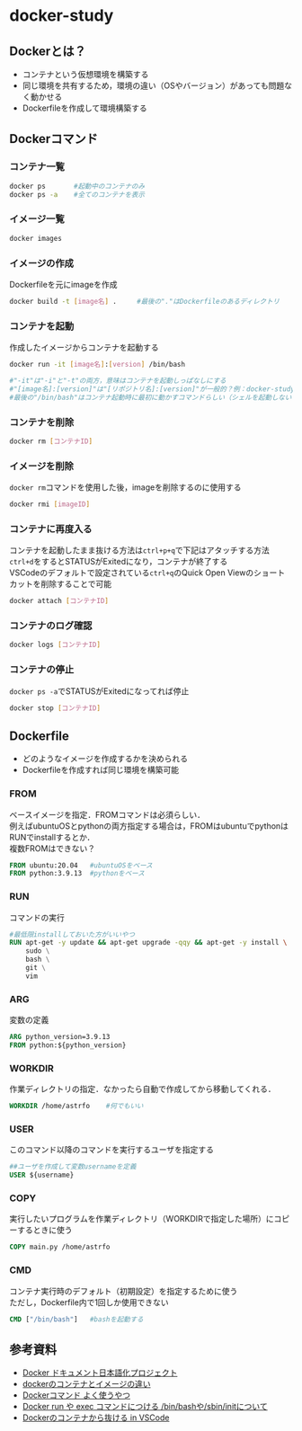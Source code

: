# docker-study

## Dockerとは？

- コンテナという仮想環境を構築する
- 同じ環境を共有するため，環境の違い（OSやバージョン）があっても問題なく動かせる
- Dockerfileを作成して環境構築する

## Dockerコマンド

### コンテナ一覧

```bash
docker ps       #起動中のコンテナのみ
docker ps -a    #全てのコンテナを表示
```

### イメージ一覧

```bash
docker images
```

### イメージの作成

Dockerfileを元にimageを作成

```bash
docker build -t [image名] .     #最後の"."はDockerfileのあるディレクトリ
```

### コンテナを起動

作成したイメージからコンテナを起動する

```bash
docker run -it [image名]:[version] /bin/bash

#"-it"は"-i"と"-t"の両方，意味はコンテナを起動しっぱなしにする
#"[image名]:[version]"は"[リポジトリ名]:[version]"が一般的？例：docker-study:latest, ubuntu:14.04
#最後の"/bin/bash"はコンテナ起動時に最初に動かすコマンドらしい（シェルを起動しないとその後のコマンドが打てないかららしい）
```

### コンテナを削除

```bash
docker rm [コンテナID]
```

### イメージを削除

`docker rm`コマンドを使用した後，imageを削除するのに使用する

```bash
docker rmi [imageID]
```

### コンテナに再度入る

コンテナを起動したまま抜ける方法は`ctrl+p+q`で下記はアタッチする方法  
`ctrl+d`をするとSTATUSがExitedになり，コンテナが終了する  
VSCodeのデフォルトで設定されている`ctrl+q`のQuick Open Viewのショートカットを削除することで可能

```bash
docker attach [コンテナID]
```

### コンテナのログ確認

```bash
docker logs [コンテナID]
```

### コンテナの停止

`docker ps -a`でSTATUSがExitedになってれば停止

```bash
docker stop [コンテナID]
```

## Dockerfile

- どのようなイメージを作成するかを決められる
- Dockerfileを作成すれば同じ環境を構築可能

### FROM

ベースイメージを指定．FROMコマンドは必須らしい．  
例えばubuntuOSとpythonの両方指定する場合は，FROMはubuntuでpythonはRUNでinstallするとか．  
複数FROMはできない？

```dockerfile
FROM ubuntu:20.04   #ubuntuOSをベース
FROM python:3.9.13  #pythonをベース
```

### RUN

コマンドの実行

```dockerfile
#最低限installしておいた方がいいやつ
RUN apt-get -y update && apt-get upgrade -qqy && apt-get -y install \   #"\"は改行
    sudo \
    bash \
    git \
    vim
```

### ARG

変数の定義

```dockerfile
ARG python_version=3.9.13
FROM python:${python_version}
```

### WORKDIR

作業ディレクトリの指定．なかったら自動で作成してから移動してくれる．

```dockerfile
WORKDIR /home/astrfo    #何でもいい
```

### USER

このコマンド以降のコマンドを実行するユーザを指定する

```dockerfile
##ユーザを作成して変数usernameを定義
USER ${username}
```

### COPY

実行したいプログラムを作業ディレクトリ（WORKDIRで指定した場所）にコピーするときに使う

```dockerfile
COPY main.py /home/astrfo
```

### CMD

コンテナ実行時のデフォルト（初期設定）を指定するために使う  
ただし，Dockerfile内で1回しか使用できない

```dockerfile
CMD ["/bin/bash"]   #bashを起動する
```

## 参考資料

- [Docker ドキュメント日本語化プロジェクト](https://docs.docker.jp/)
- [dockerのコンテナとイメージの違い](https://hacknote.jp/archives/56650/)
- [Dockerコマンド よく使うやつ](https://qiita.com/Esfahan/items/52141a2ad741933d7d4c)
- [Docker run や exec コマンドにつける /bin/bashや/sbin/initについて](https://teratail.com/questions/58523)
- [Dockerのコンテナから抜ける in VSCode](https://qiita.com/Statham/items/c204e85067ea4dca2724)
